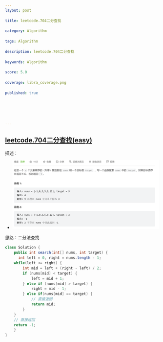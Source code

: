 ```yaml
---
layout: post

title: leetcode.704二分查找

category: Algorithm

tags: Algorithm

description: leetcode.704二分查找

keywords: Algorithm

score: 5.0

coverage: libra_coverage.png

published: true





---
```


## [leetcode.704二分查找(easy)](https://leetcode.cn/problems/binary-search/)

描述：

- ![image-20221026165226957](/assets/imgs/image-20221026165226957.png)

思路：二分法查找

```java
class Solution {
    public int search(int[] nums, int target) {
      int left = 0, right = nums.length - 1; 
    while(left <= right) {
        int mid = left + (right - left) / 2;
        if (nums[mid] < target) {
            left = mid + 1;
        } else if (nums[mid] > target) {
            right = mid - 1; 
        } else if(nums[mid] == target) {
            // 直接返回
            return mid;
        }
    }
    // 直接返回
    return -1;
    }
}
```

